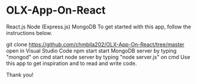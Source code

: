 # OLX-App-On-React
React.js
Node (Express.js)
MongoDB
To get started with this app, follow the instructions below.

git clone https://github.com/chmbila202/OLX-App-On-React/tree/master
open in Visual Studio Code
npm start
start MongoDB server by typing "mongod" on cmd
start node server by typing "node server.js" on cmd
Use this app to get inspiration and to read and write code.

Thank you!
